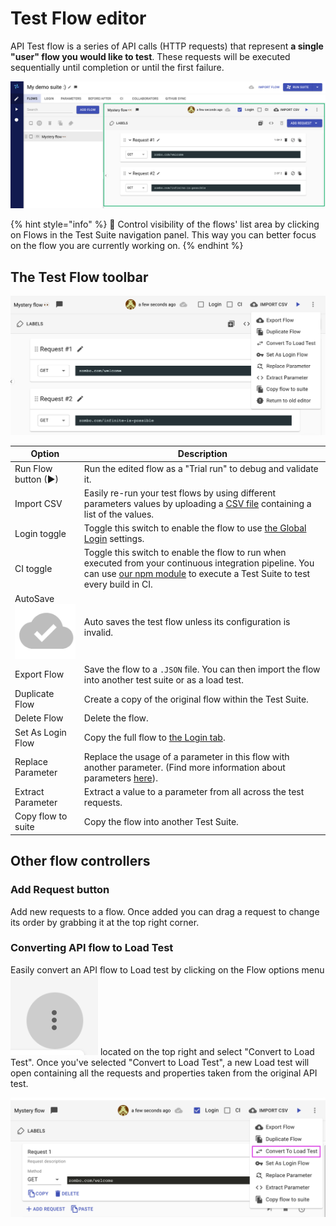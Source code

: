 # Test Flow editor

API Test flow is a series of API calls (HTTP requests) that represent **a single "user" flow you would like to test**. These requests will be executed sequentially until completion or until the first failure.

![](<../../../.gitbook/assets/Screenshot (19).png>)

{% hint style="info" %}
🧠 Control visibility of the flows' list area by clicking on Flows in the Test Suite navigation panel. This way you can better focus on the flow you are currently working on.
{% endhint %}

## The Test Flow toolbar

![](../../../.gitbook/assets/screenshot-2021-10-03t132126.564.png)

| Option                                                                                                       | Description                                                                                                                                                                                                                             |
| ------------------------------------------------------------------------------------------------------------ | --------------------------------------------------------------------------------------------------------------------------------------------------------------------------------------------------------------------------------------- |
| Run Flow button (▶)                                                                                          | Run the edited flow as a "Trial run" to debug and validate it.                                                                                                                                                                          |
| Import CSV                                                                                                   | Easily re-run your test flows by using different parameters values by uploading a [CSV file](https://docs.loadmill.com/api-testing/test-suite-editor/api-tests-data-from-csv-files) containing a list of the values.                    |
| Login toggle                                                                                                 | Toggle this switch to enable the flow to use [the Global Login](https://docs.loadmill.com/api-testing/test-suite-editor/global-login-flow) settings.                                                                                    |
| CI toggle                                                                                                    | Toggle this switch to enable the flow to run when executed from your continuous integration pipeline. You can use [our npm module](https://docs.loadmill.com/integrations/npm-modal) to execute a Test Suite to test every build in CI. |
| AutoSave <img src="../../../.gitbook/assets/screen-shot-2020-11-26-at-14.20.04.png" alt="" data-size="line"> | Auto saves the test flow unless its configuration is invalid.                                                                                                                                                                           |
| Export Flow                                                                                                  | Save the flow to a `.JSON` file. You can then import the flow into another test suite or as a load test.                                                                                                                                |
| Duplicate Flow                                                                                               | Create a copy of the original flow within the Test Suite.                                                                                                                                                                               |
| Delete Flow                                                                                                  | Delete the flow.                                                                                                                                                                                                                        |
| Set As Login Flow                                                                                            | Copy the full flow to [the Login tab](https://docs.loadmill.com/api-testing/test-suite-editor/global-login-flow).                                                                                                                       |
| Replace Parameter                                                                                            | Replace the usage of a parameter in this flow with another parameter. (Find more information about parameters [here](https://docs.loadmill.com/api-testing/test-suite-editor/parameters)).                                              |
| Extract Parameter                                                                                            | Extract a value to a parameter from all across the test requests.                                                                                                                                                                       |
| Copy flow to suite                                                                                           | Copy the flow into another Test Suite.                                                                                                                                                                                                  |

## Other flow controllers

### **Add Request button**

Add new requests to a flow. Once added you can drag a request to change its order by grabbing it at the top right corner.

### **Converting API flow to Load Test**

Easily convert an API flow to Load test by clicking on the Flow options menu <img src="../../../.gitbook/assets/screen-shot-2020-02-03-at-12.12.19-pm.png" alt="" data-size="line"> located on the top right and select "Convert to Load Test". Once you've selected "Convert to Load Test", a new Load test will open containing all the requests and properties taken from the original API test.

![](../../../.gitbook/assets/screenshot-2021-07-05t104357.068.png)

###
